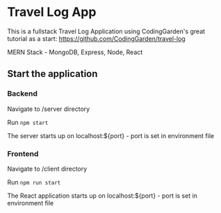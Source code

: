 # Travel Log App
This is a fullstack Travel Log Application using CodingGarden's great tutorial as a start: https://github.com/CodingGarden/travel-log

MERN Stack  - MongoDB, Express, Node,  React

## Start the application
### Backend
Navigate to /server directory

Run `npm start`

The server starts up on localhost:${port} - port is set in environment file

### Frontend
Navigate to /client directory

Run `npm run start`

The React application starts up on localhost:${port} - port is set in environment file